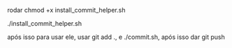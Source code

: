 rodar chmod +x install_commit_helper.sh

./install_commit_helper.sh

após isso para usar ele, usar git add ., e ./commit.sh, após isso dar git push